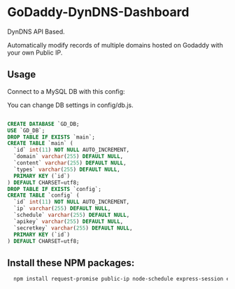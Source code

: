 # GoDaddy-DynDNS-Dashboard

DynDNS API Based.

Automatically modify records of multiple domains hosted on Godaddy with your own Public IP.

## Usage

Connect to a MySQL DB with this config:

You can change DB settings in config/db.js.

```SQL

CREATE DATABASE `GD_DB;
USE `GD_DB`;
DROP TABLE IF EXISTS `main`;
CREATE TABLE `main` (
  `id` int(11) NOT NULL AUTO_INCREMENT,
  `domain` varchar(255) DEFAULT NULL,
  `content` varchar(255) DEFAULT NULL,
  `types` varchar(255) DEFAULT NULL,
  PRIMARY KEY (`id`)
) DEFAULT CHARSET=utf8;
DROP TABLE IF EXISTS `config`;
CREATE TABLE `config` (
  `id` int(11) NOT NULL AUTO_INCREMENT,
  `ip` varchar(255) DEFAULT NULL,
  `schedule` varchar(255) DEFAULT NULL,
  `apikey` varchar(255) DEFAULT NULL,
  `secretkey` varchar(255) DEFAULT NULL,
  PRIMARY KEY (`id`)
) DEFAULT CHARSET=utf8;

```

## Install these NPM packages:

```bash
  npm install request-promise public-ip node-schedule express-session express mysql ejs --save
```
